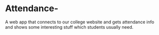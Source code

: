 # Attendance-
A web app that connects to our college website and gets attendance info and shows some interesting stuff which students usually need.
